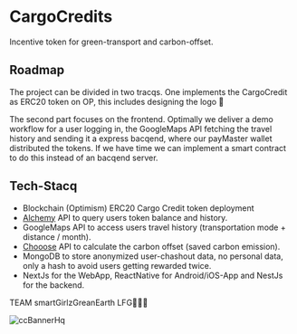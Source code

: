 # CargoCredits
Incentive token for green-transport and carbon-offset.


## Roadmap

The project can be divided in two tracqs.
One implements the CargoCredit as ERC20 token on OP, this includes designing the logo 🎨

The second part focuses on the frontend. Optimally we deliver a demo workflow for a user logging in, the GoogleMaps API fetching the travel history and sending it a express bacqend, where our payMaster wallet distributed the tokens. If we have time we can implement a smart contract to do this instead of an bacqend server.

## Tech-Stacq

- Blockchain (Optimism) ERC20 Cargo Credit token deployment
- [Alchemy](https://dashboard.alchemy.com/) API to query users token balance and history.
- GoogleMaps API to access users travel history (transportation mode + distance / month).
- [Chooose](https://www.chooose.today/) API to calculate the carbon offset (saved carbon emission).  
- MongoDB to store anonymized user-chashout data, no personal data, only a hash to avoid users getting rewarded twice.
- NextJs for the WebApp, ReactNative for Android/iOS-App and NestJs for the backend.



TEAM smartGirlzGreanEarth LFG🚀🚀🚀


![ccBannerHq](https://user-images.githubusercontent.com/25290565/195901960-80604c1c-61fd-420b-818a-c8502fde8325.jpg)
